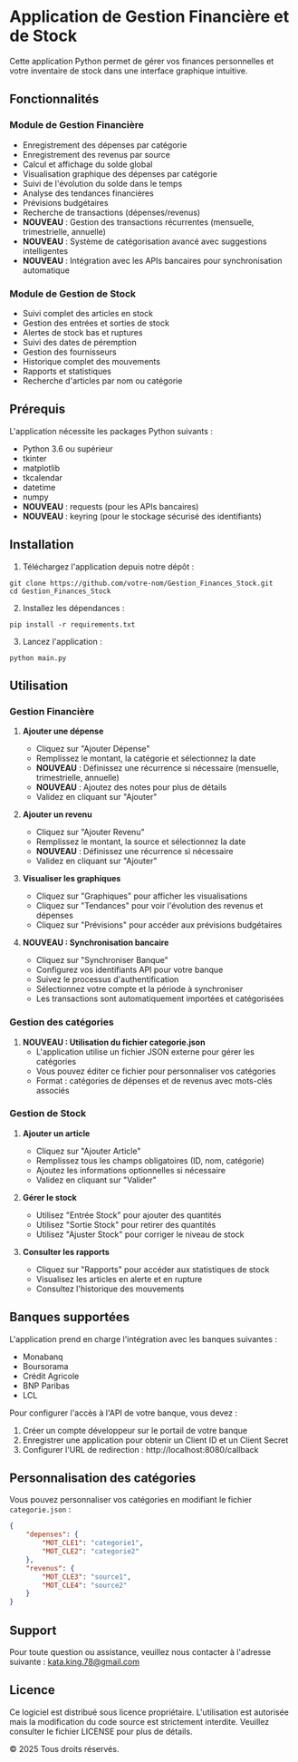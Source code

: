 # Application de Gestion Financière et de Stock

Cette application Python permet de gérer vos finances personnelles et votre inventaire de stock dans une interface graphique intuitive.

## Fonctionnalités

### Module de Gestion Financière
- Enregistrement des dépenses par catégorie
- Enregistrement des revenus par source
- Calcul et affichage du solde global
- Visualisation graphique des dépenses par catégorie
- Suivi de l'évolution du solde dans le temps
- Analyse des tendances financières
- Prévisions budgétaires
- Recherche de transactions (dépenses/revenus)
- **NOUVEAU** : Gestion des transactions récurrentes (mensuelle, trimestrielle, annuelle)
- **NOUVEAU** : Système de catégorisation avancé avec suggestions intelligentes
- **NOUVEAU** : Intégration avec les APIs bancaires pour synchronisation automatique

### Module de Gestion de Stock
- Suivi complet des articles en stock
- Gestion des entrées et sorties de stock
- Alertes de stock bas et ruptures
- Suivi des dates de péremption
- Gestion des fournisseurs
- Historique complet des mouvements
- Rapports et statistiques
- Recherche d'articles par nom ou catégorie

## Prérequis

L'application nécessite les packages Python suivants :
- Python 3.6 ou supérieur
- tkinter
- matplotlib
- tkcalendar
- datetime
- numpy
- **NOUVEAU** : requests (pour les APIs bancaires)
- **NOUVEAU** : keyring (pour le stockage sécurisé des identifiants)

## Installation

1. Téléchargez l'application depuis notre dépôt :
```
git clone https://github.com/votre-nom/Gestion_Finances_Stock.git
cd Gestion_Finances_Stock
```

2. Installez les dépendances :
```
pip install -r requirements.txt
```

3. Lancez l'application :
```
python main.py
```

## Utilisation

### Gestion Financière
1. **Ajouter une dépense**
   - Cliquez sur "Ajouter Dépense"
   - Remplissez le montant, la catégorie et sélectionnez la date
   - **NOUVEAU** : Définissez une récurrence si nécessaire (mensuelle, trimestrielle, annuelle)
   - **NOUVEAU** : Ajoutez des notes pour plus de détails
   - Validez en cliquant sur "Ajouter"

2. **Ajouter un revenu**
   - Cliquez sur "Ajouter Revenu"
   - Remplissez le montant, la source et sélectionnez la date
   - **NOUVEAU** : Définissez une récurrence si nécessaire
   - Validez en cliquant sur "Ajouter"

3. **Visualiser les graphiques**
   - Cliquez sur "Graphiques" pour afficher les visualisations
   - Cliquez sur "Tendances" pour voir l'évolution des revenus et dépenses
   - Cliquez sur "Prévisions" pour accéder aux prévisions budgétaires

4. **NOUVEAU : Synchronisation bancaire**
   - Cliquez sur "Synchroniser Banque"
   - Configurez vos identifiants API pour votre banque
   - Suivez le processus d'authentification
   - Sélectionnez votre compte et la période à synchroniser
   - Les transactions sont automatiquement importées et catégorisées

### Gestion des catégories
1. **NOUVEAU : Utilisation du fichier categorie.json**
   - L'application utilise un fichier JSON externe pour gérer les catégories
   - Vous pouvez éditer ce fichier pour personnaliser vos catégories
   - Format : catégories de dépenses et de revenus avec mots-clés associés

### Gestion de Stock
1. **Ajouter un article**
   - Cliquez sur "Ajouter Article"
   - Remplissez tous les champs obligatoires (ID, nom, catégorie)
   - Ajoutez les informations optionnelles si nécessaire
   - Validez en cliquant sur "Valider"

2. **Gérer le stock**
   - Utilisez "Entrée Stock" pour ajouter des quantités
   - Utilisez "Sortie Stock" pour retirer des quantités
   - Utilisez "Ajuster Stock" pour corriger le niveau de stock

3. **Consulter les rapports**
   - Cliquez sur "Rapports" pour accéder aux statistiques de stock
   - Visualisez les articles en alerte et en rupture
   - Consultez l'historique des mouvements

## Banques supportées

L'application prend en charge l'intégration avec les banques suivantes :
- Monabanq
- Boursorama
- Crédit Agricole
- BNP Paribas
- LCL

Pour configurer l'accès à l'API de votre banque, vous devez :
1. Créer un compte développeur sur le portail de votre banque
2. Enregistrer une application pour obtenir un Client ID et un Client Secret
3. Configurer l'URL de redirection : http://localhost:8080/callback

## Personnalisation des catégories

Vous pouvez personnaliser vos catégories en modifiant le fichier `categorie.json` :
```json
{
    "depenses": {
        "MOT_CLE1": "categorie1",
        "MOT_CLE2": "categorie2"
    },
    "revenus": {
        "MOT_CLE3": "source1",
        "MOT_CLE4": "source2"
    }
}
```

## Support

Pour toute question ou assistance, veuillez nous contacter à l'adresse suivante :
kata.king.78@gmail.com

## Licence

Ce logiciel est distribué sous licence propriétaire. L'utilisation est autorisée mais la modification du code source est strictement interdite. Veuillez consulter le fichier LICENSE pour plus de détails.

© 2025 Tous droits réservés.